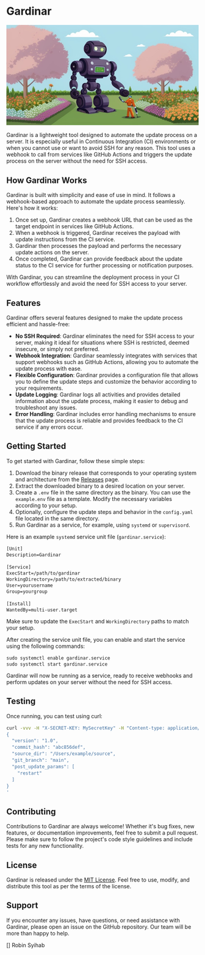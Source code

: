 # Gardinar

![Gardinar](./gardinar.jpg)

Gardinar is a lightweight tool designed to automate the update process on a server. It is especially useful in Continuous Integration (CI) environments or when you cannot use or want to avoid SSH for any reason. This tool uses a webhook to call from services like GitHub Actions and triggers the update process on the server without the need for SSH access.

## How Gardinar Works

Gardinar is built with simplicity and ease of use in mind. It follows a webhook-based approach to automate the update process seamlessly. Here's how it works:

1. Once set up, Gardinar creates a webhook URL that can be used as the target endpoint in services like GitHub Actions.
2. When a webhook is triggered, Gardinar receives the payload with update instructions from the CI service.
3. Gardinar then processes the payload and performs the necessary update actions on the server.
4. Once completed, Gardinar can provide feedback about the update status to the CI service for further processing or notification purposes.

With Gardinar, you can streamline the deployment process in your CI workflow effortlessly and avoid the need for SSH access to your server.

## Features

Gardinar offers several features designed to make the update process efficient and hassle-free:

- **No SSH Required**: Gardinar eliminates the need for SSH access to your server, making it ideal for situations where SSH is restricted, deemed insecure, or simply not preferred.
- **Webhook Integration**: Gardinar seamlessly integrates with services that support webhooks such as GitHub Actions, allowing you to automate the update process with ease.
- **Flexible Configuration**: Gardinar provides a configuration file that allows you to define the update steps and customize the behavior according to your requirements.
- **Update Logging**: Gardinar logs all activities and provides detailed information about the update process, making it easier to debug and troubleshoot any issues.
- **Error Handling**: Gardinar includes error handling mechanisms to ensure that the update process is reliable and provides feedback to the CI service if any errors occur.

## Getting Started

To get started with Gardinar, follow these simple steps:

1. Download the binary release that corresponds to your operating system and architecture from the [Releases](https://github.com/anvie/gardinar/releases) page. 
2. Extract the downloaded binary to a desired location on your server.
3. Create a `.env` file in the same directory as the binary. You can use the `example.env` file as a template. Modify the necessary variables according to your setup.
4. Optionally, configure the update steps and behavior in the `config.yaml` file located in the same directory.
5. Run Gardinar as a service, for example, using `systemd` or `supervisord`.

Here is an example `systemd` service unit file (`gardinar.service`):

```
[Unit]
Description=Gardinar

[Service]
ExecStart=/path/to/gardinar
WorkingDirectory=/path/to/extracted/binary
User=yourusername
Group=yourgroup

[Install]
WantedBy=multi-user.target
```

Make sure to update the `ExecStart` and `WorkingDirectory` paths to match your setup. 

After creating the service unit file, you can enable and start the service using the following commands:

```
sudo systemctl enable gardinar.service
sudo systemctl start gardinar.service
```

Gardinar will now be running as a service, ready to receive webhooks and perform updates on your server without the need for SSH access.

## Testing

Once running, you can test using curl:

```bash
curl -vvv -H "X-SECRET-KEY: MySecretKey" -H "Content-type: application/json" -X POST http://localhost:8080/webhook -d '
{
  "version": "1.0",
  "commit_hash": "abc856def",
  "source_dir": "/Users/example/source",
  "git_branch": "main",
  "post_update_params": [
    "restart"
  ]
}
'
```


## Contributing

Contributions to Gardinar are always welcome! Whether it's bug fixes, new features, or documentation improvements, feel free to submit a pull request. Please make sure to follow the project's code style guidelines and include tests for any new functionality.

## License

Gardinar is released under the [MIT License](https://github.com/anvie/gardinar/LICENSE). Feel free to use, modify, and distribute this tool as per the terms of the license.

## Support

If you encounter any issues, have questions, or need assistance with Gardinar, please open an issue on the GitHub repository. Our team will be more than happy to help.

[] Robin Syihab

